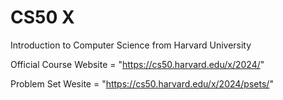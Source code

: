 # CS50 X
Introduction to Computer Science from Harvard University  

Official Course Website = "https://cs50.harvard.edu/x/2024/"

Problem Set Wesite = "https://cs50.harvard.edu/x/2024/psets/"
